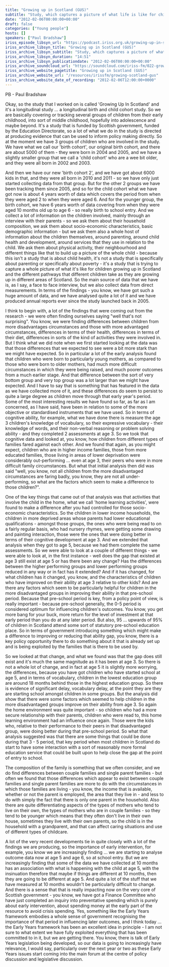 ```yaml
---
title: "Growing up in Scotland (GUS)"
subtitle: "Study, which captures a picture of what life is like for children in Scotland, and the different pathways that children take as they grow up."
date: "2012-02-06T00:00:00+00:00"
draft: false
categories: ["Young people"]
hosts: []
speakers: ["Paul Bradshaw"]
iriss_episode_libsyn_url: "https://podcast.iriss.org.uk/growing-up-in-scotland-gus-1"
iriss_archive_libsyn_title: "Growing up in Scotland (GUS)"
iriss_archive_libsyn_subtitle: "Study, which captures a picture of what life is like for children in Scotland, and the different pathways that children take as they grow up."
iriss_archive_libsyn_duration: "14:51"
iriss_archive_libsyn_publicationdate: "2012-02-06T00:00:00+00:00"
iriss_archive_soundcloud_url: "https://soundcloud.com/iriss-fm/022-growing-up-in-scotland-gus"
iriss_archive_website_pagetitle: "Growing up in Scotland (GUS)"
iriss_archive_website_url: "/resources/irissfm/growing-scotland-gus"
iriss_archive_website_date_of_recording: "2012-02-06T12:00:00+0000"
---
```

PB - Paul Bradshaw

Okay, so the study that I worked on is called 'Growing Up In Scotland' and it's a longitudinal study ... a longitudinal birth and child cohort study. So we are basically covering or tracking several groups of children from their early childhood, into sort of middle childhood, hopefully into adolescence and maybe beyond. It's a study that is funded by Scottish government, funded by the Education Directorate, so a lot of what we do in the study is directed at producing evidence that can be used to inform policy making directly. So at the moment we have 3 groups of children who are involved in the study. We have what we call our 'birth cohort', our original birth cohort, and there are about 5000 of them - they were born in 2004 and 2005, and we have a slightly smaller group that we call a 'child cohort' who are a wee bit older, and they were all born in 2002 and 2003.

And then we have our new 'birth cohort 2', and we have got about 6000 kids in that, and they were all born in 2010 and 2011 - so we have only just started collecting data from that group. But for the other 2 groups we have been tracking them since 2005, and so for the child cohort what we have got now is about 4 years worth of data which covers the period from when they were aged 2 to when they were aged 6. And for the younger group, the birth cohort, we have 6 years worth of data covering from when they were aged 10 months old up to age 6 - so really birth to school entry. And we collect a lot of information on the children involved, mainly through an interview with their parents - so we ask them about their household composition, we ask them about socio-economic characteristics, basic demographic information - but we ask them also a whole host of information about the children themselves, around parenting, around child health and development, around services that they use in relation to the child. We ask them about physical activity, their neighbourhood and different things like that to build up a picture of the whole child - because this isn't a study that is about child health, it's not a study that is specifically about parenting or specifically about poverty - it's a study that is trying to capture a whole picture of what it's like for children growing up in Scotland and the different pathways that different children take as they are growing up in different areas of Scotland. So the main source of data that we have is, as I say, a face to face interview, but we also collect data from direct measurements. In terms of the findings - you know, we have got such a huge amount of data, and we have analysed quite a lot of it and we have produced annual reports ever since the study launched back in 2005.

I think to begin with, a lot of the findings that were coming out from the research - we were often finding ourselves saying "well that's not surprising". You know, we were finding differences between children from more disadvantages circumstances and those with more advantaged circumstances, differences in terms of their health, differences in terms of their diet, differences in sorts of the kind of activities they were involved in. But I think what we did note when we first started looking at the data was that those differences that we expected to see were a bit more stark than we might have expected. So in particular a lot of the early analysis found that children who were born to particularly young mothers, as compared to those who were born to older mothers, had much more difficult circumstances in which they were being raised, and much poorer outcomes from a much earlier stage. And that difference between the sort of very bottom group and very top group was a lot larger than we might have expected. And I have to say that is something that has featured in the data as we have collected more of it, and these differences do seem to persist to quite a large degree as children move through that early year's period. Some of the most interesting results we have found so far, as far as I am concerned, as I have said, have been in relation to some of the more objective or standardised instruments that we have used. So in terms of cognitive ability, for example, what we have done there is measure the age 3 children's knowledge of vocabulary, so their expressive vocabulary - their knowledge of words, and their non-verbal reasoning or problem solving ability - and they completed 2 assessments at age 3. So we took that cognitive data and looked at, you know, how children from different types of families fared against each other. And we found that again, as you might expect, children who are in higher income families, those from more educated families, those living in areas of lower deprivation were considerably out-performing ... even at age 3, their peers who were in more difficult family circumstances. But what that initial analysis then did was said "well, you know, not all children from the more disadvantaged circumstances are faring badly, you know, they are not all under-performing, so what are the factors which seem to make a difference to those children?".

One of the key things that came out of that analysis was that activities that involve the child in the home, what we call 'home learning activities', were found to make a difference after you had controlled for those socio-economic characteristics. So the children in lower income households, the children in more deprived areas whose parents had lower educational qualifications - amongst those groups, the ones who were being read to on a fairly regular basis, who had nursery rhymes, were getting some drawing and painting interaction, those were the ones that were doing better in terms of their cognitive development at age 3. And we extended that analysis when they got to age 5, because we had them complete the same assessments. So we were able to look at a couple of different things - we were able to look at, in the first instance - well does the gap that existed at age 3 still exist at age 5 or has there been any change? Has the differences between the higher performing groups and lower performing groups reduced in any way or in fact has it extended? And if it has changed, for what children has it changed, you know, and the characteristics of children who have improved on their ability at age 3 relative to other kids? And are there any factors which seem to be particularly helpful for children in the more disadvantaged groups in improving their ability in that pre-school period. Because that pre-school period is key, from a policy point of view, is really important - because pre-school generally, the 0-5 period is considered optimum for influencing children's outcomes. You know, you get more bang for your buck, more return for the level of investment at that early period than you do at any later period. But also, 95 ... upwards of 95% of children in Scotland attend some sort of statutory pre-school education place. So in terms of government introducing something which might make a difference to improving or reducing that ability gap, you know, there is a key policy opportunity there to do something about it that is already set up and is being exploited by the families that is there to be used by.

So we looked at that change, and what we found was that the gap does still exist and it's much the same magnitude as it has been at age 3. So there is not a whole lot of change, and in fact at age 5 it is slightly more worrying, the differences, because you have got children who have started school at age 5, and in terms of vocabulary, children in the lowest education group are around 18 months behind those in the highest education group. So there is evidence of significant delay, vocabulary delay, at the point they are they are starting school amongst children in some groups. But the analysis did show that there were some factors which seemed to help children in the more disadvantaged groups improve on their ability from age 3. So again the home environment was quite important - so children who had a more secure relationship with their parents, children who were read to, this home learning environment had an influence once again. Those were the kids who, relative to their performance to their peers in that disadvantaged group, were doing better during that pre-school period. So what that analysis suggested was that there are some things that could be done during that 3 - 5 period, that key period when most children in Scotland do start to have some interaction with a sort of reasonably more formal education service that could be built upon to help close the gap at the point of entry to school.

The composition of the family is something that we often consider, and we do find differences between couple families and single parent families - but often we found that those differences which appear to exist between couple families and single parent families are more to do with the circumstances in which those families are living - you know, the income that is available, whether or not the parent is employed, the area that they live in - and less to do with simply the fact that there is only one parent in the household. Also there are quite differentiating aspects of the types of mothers who tend to live on their own, the types of mothers who are in couple families - so they tend to be younger which means that they often don't live in their own house, sometimes they live with their own parents, so the child is in the household with a grandparent, and that can affect caring situations and use of different types of childcare.

A lot of the very recent developments tie in quite closely with a lot of the findings we are producing, so the importance of early intervention, for example, you know we are increasingly finding ... we are starting to analyse outcome data now at age 5 and age 6, so at school entry. But we are increasingly finding that some of the data we have collected at 10 months has an association with what is happening with the child at age 5, with the insinuation therefore that maybe if things are different at 10 months, then they are going to be different at age 5. And quite a lot of the stuff that we have measured at 10 months wouldn't be particularly difficult to change. And there is a sense that that is really impacting now on the very core of Scottish government - you know, we have got a Finance Committee who have just completed an inquiry into preventative spending which is purely about early intervention, about spending money at the early part of the resource to avoid crisis spending. Yes, something like the Early Years framework embodies a whole sense of government recognising the importance of that period in influencing later outcomes, and I think today ... the Early Years framework has been an excellent idea in principle - I am not sure to what extent we have fully exploited everything that has been committed to in it, but we are getting there. You know, there is talk of Early Years legislation being developed, so our data is going to increasingly have relevance, I would say, particularly over the next year or two as these Early Years issues start coming into the main forum at the centre of policy discussion and legislative discussion.